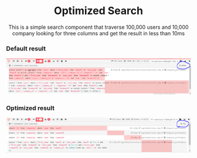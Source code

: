 <h1 align="center">Optimized Search</h1>

<p align="center">This is a simple search component that traverse 100,000 users and 10,000 company looking for three columns and get the result in less than 10ms </p>

### Default result
![default query](result/default.PNG?raw=true "Title")

### Optimized result
![default query](result/optimized.PNG?raw=true "Title")


